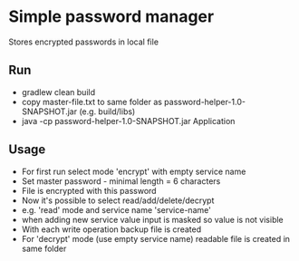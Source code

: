 # Simple password manager

Stores encrypted passwords in local file

## Run

- gradlew clean build
- copy master-file.txt to same folder as password-helper-1.0-SNAPSHOT.jar (e.g. build/libs)
- java -cp password-helper-1.0-SNAPSHOT.jar Application

## Usage

- For first run select mode 'encrypt' with empty service name
- Set master password - minimal length = 6 characters
- File is encrypted with this password
- Now it's possible to select read/add/delete/decrypt
- e.g. 'read' mode and service name 'service-name'
- when adding new service value input is masked so value is not visible
- With each write operation backup file is created
- For 'decrypt' mode (use empty service name) readable file is created in same folder
